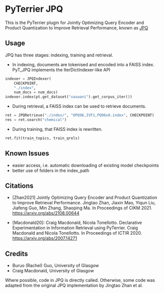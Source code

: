 # PyTerrier JPQ

This is the PyTerrier plugin for Jointly Optimizing Query Encoder and Product Quantization to Improve Retrieval Performance, known as [JPQ](https://github.com/jingtaozhan/JPQ/)

## Usage

JPQ has three stages: indexing, training and retrieval.

 - In indexing, documents are tokenised and encoded into a FAISS index. PyT_JPQ implements
 the IterDictIndexer-like API

```python
indexer = JPQIndexer(
    CHECKPOINT, 
    "./index",
    num_docs = num_docs)
indexer.index(pt.get_dataset("vaswani").get_corpus_iter())
```

 - During retrieval, a FAISS index can be used to retrieve documents.

```python
ret = JPQRetrieve("./index/", "OPQ96,IVF1,PQ96x8.index", CHECKPOINT)
res = ret.search("chemical")
```
 - During training, that FAISS index is rewritten.

```python
ret.fit(train_topics, train_qrels)
```

## Known Issues

 - easier access, i.e. automatic downloading of existing model checkpoints
 - better use of folders in the index_path


## Citations
 - [Zhan2021] Jointly Optimizing Query Encoder and Product Quantization to Improve Retrieval Performance. Jingtao Zhan, Jiaxin Mao, Yiqun Liu, Jiafeng Guo, Min Zhang, Shaoping Ma. In Proceedings of CIKM 2021. https://arxiv.org/abs/2108.00644

 - [Macdonald20]: Craig Macdonald, Nicola Tonellotto. Declarative Experimentation in Information Retrieval using PyTerrier. Craig Macdonald and Nicola Tonellotto. In Proceedings of ICTIR 2020. https://arxiv.org/abs/2007.14271

## Credits

 - Buruo (Rachel) Guo, University of Glasgow
 - Craig Macdonald, University of Glasgow

Where possible, code in JPQ is directly called. Otherwise, some code was adapted from the 
original JPQ implementation by Jingtao Zhan et al.